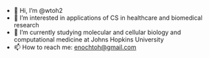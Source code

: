 - 👋 Hi, I’m @wtoh2
- 👀 I’m interested in applications of CS in healthcare and biomedical research   
- 🌱 I’m currently studying molecular and cellular biology and computational medicine at Johns Hopkins University
- 📫 How to reach me: enochtoh@gmail.com

<!---
100PercentEtOH/100PercentEtOH is a ✨ special ✨ repository because its `README.md` (this file) appears on your GitHub profile.
You can click the Preview link to take a look at your changes.
--->
